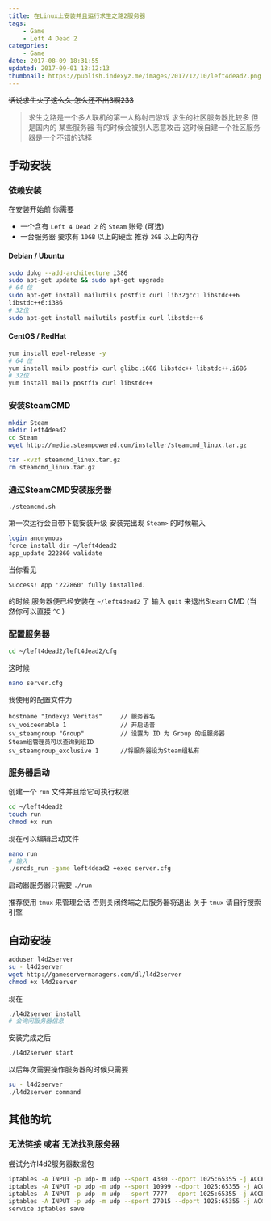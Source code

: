 ```yaml
---
title: 在Linux上安装并且运行求生之路2服务器
tags: 
    - Game
    - Left 4 Dead 2
categories:
    - Game
date: 2017-08-09 18:31:55
updated: 2017-09-01 18:12:13
thumbnail: https://publish.indexyz.me/images/2017/12/10/left4dead2.png
---
```

~~话说求生火了这么久 怎么还不出3啊233~~

<!-- more -->

> 求生之路是一个多人联机的第一人称射击游戏 求生的社区服务器比较多 但是国内的 某些服务器 有的时候会被别人恶意攻击 这时候自建一个社区服务器是一个不错的选择

## 手动安装
### 依赖安装
在安装开始前 你需要

- 一个含有 `Left 4 Dead 2` 的 `Steam` 账号 (可选)
- 一台服务器 要求有 `10GB` 以上的硬盘 推荐 `2GB` 以上的内存

#### Debian / Ubuntu
```bash
sudo dpkg --add-architecture i386
sudo apt-get update && sudo apt-get upgrade
# 64 位
sudo apt-get install mailutils postfix curl lib32gcc1 libstdc++6 
libstdc++6:i386
# 32位
sudo apt-get install mailutils postfix curl libstdc++6
```
#### CentOS / RedHat
```bash
yum install epel-release -y
# 64 位
yum install mailx postfix curl glibc.i686 libstdc++ libstdc++.i686
# 32位
yum install mailx postfix curl libstdc++ 
```

### 安装SteamCMD
```bash
mkdir Steam
mkdir left4dead2
cd Steam
wget http://media.steampowered.com/installer/steamcmd_linux.tar.gz

tar -xvzf steamcmd_linux.tar.gz
rm steamcmd_linux.tar.gz
```

### 通过SteamCMD安装服务器
```
./steamcmd.sh
```
第一次运行会自带下载安装升级
安装完出现 `Steam>` 的时候输入
```bash
login anonymous
force_install_dir ~/left4dead2
app_update 222860 validate
```

当你看见

```
Success! App '222860' fully installed.
```
的时候 服务器便已经安装在 `~/left4dead2` 了
输入 `quit` 来退出Steam CMD (当然你可以直接 `^C` )

### 配置服务器
```bash
cd ~/left4dead2/left4dead2/cfg
```
这时候
```bash
nano server.cfg
```

我使用的配置文件为 
```
hostname "Indexyz Veritas"     // 服务器名
sv_voiceenable 1               // 开启语音
sv_steamgroup "Group"          // 设置为 ID 为 Group 的组服务器 
Steam组管理员可以查询到组ID
sv_steamgroup_exclusive 1      //将服务器设为Steam组私有
```

### 服务器启动
创建一个 `run` 文件并且给它可执行权限
```bash
cd ~/left4dead2
touch run
chmod +x run
```
现在可以编辑启动文件
```bash
nano run
# 输入
./srcds_run -game left4dead2 +exec server.cfg
```
启动器服务器只需要 `./run`

推荐使用 `tmux` 来管理会话 否则关闭终端之后服务器将退出 关于 `tmux` 
请自行搜索引擎

## 自动安装
```bash
adduser l4d2server
su - l4d2server
wget http://gameservermanagers.com/dl/l4d2server
chmod +x l4d2server
```
现在
```bash
./l4d2server install
# 会询问服务器信息
```
安装完成之后
```bash
./l4d2server start
```
以后每次需要操作服务器的时候只需要
```bash
su - l4d2server
./l4d2server command
```

## 其他的坑
### 无法链接 或者 无法找到服务器
尝试允许l4d2服务器数据包
```bash
iptables -A INPUT -p udp- m udp --sport 4380 --dport 1025:65355 -j ACCEPT
iptables -A INPUT -p udp -m udp --sport 10999 --dport 1025:65355 -j ACCEPT
iptables -A INPUT -p udp -m udp --sport 7777 --dport 1025:65355 -j ACCEPT
iptables -A INPUT -p udp -m udp --sport 27015 --dport 1025:65355 -j ACCEPT
service iptables save
```

